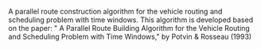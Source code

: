 
A parallel route construction algorithm for the vehicle routing and scheduling problem with time windows. This algorithm is developed based on the paper: " A Parallel Route Building Algorithm for the Vehicle Routing and Scheduling Problem with Time Windows," by Potvin & Rosseau (1993)
